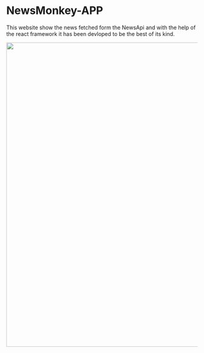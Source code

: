 # NewsMonkey-APP
 This website show the news fetched form the NewsApi and with the help of the react framework it has been devloped to be the best of its kind.
 
 
 <img src="https://i.imgur.com/1V7yCPV.png" width="800px">
